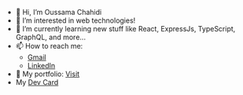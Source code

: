 - 👋 Hi, I’m Oussama Chahidi
- 👀 I’m interested in web technologies!
- 🌱 I’m currently learning new stuff like React, ExpressJs, TypeScript, GraphQL, and more...
- 📫 How to reach me:
  - [Gmail](oussamachahidi20@gmail.com)
  - [LinkedIn](https://www.linkedin.com/in/oussama-chahidi-aa1252219/)
- 📄 My portfolio: [Visit](https://portfolio-pi-three-67.vercel.app/)
- My [Dev Card](https://app.daily.dev/OussamaX)



